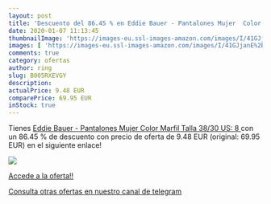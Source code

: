 ```yaml
---
layout: post
title: 'Descuento del 86.45 % en Eddie Bauer - Pantalones Mujer  Color Ma'
date: 2020-01-07 11:13:45
thumbnailImage: 'https://images-eu.ssl-images-amazon.com/images/I/41GJjanE%2BWL._SL200_.jpg'
images: [ 'https://images-eu.ssl-images-amazon.com/images/I/41GJjanE%2BWL._SL200_.jpg' ]
comments: true
category: ofertas
author: ring
slug: B005RXEVGY
description:
actualPrice: 9.48 EUR
comparePrice: 69.95 EUR
inStock: true
---
```


Tienes [Eddie Bauer - Pantalones Mujer  Color Marfil  Talla 38/30  US: 8 ](https://www.amazon.com/dp/B005RXEVGY/?tag=redken08-20) con un 86.45 % de descuento con precio de oferta de 9.48 EUR (original: 69.95 EUR) en el siguiente enlace!

[![](https://images-eu.ssl-images-amazon.com/images/I/41GJjanE%2BWL._SL200_.jpg)](https://www.amazon.com/dp/B005RXEVGY/?tag=redken08-20)

[Accede a la oferta!!](https://www.amazon.com/dp/B005RXEVGY/?tag=redken08-20)

[Consulta otras ofertas en nuestro canal de telegram](https://t.me/s/ofertas25)
